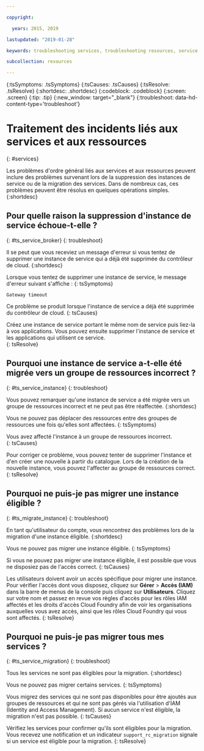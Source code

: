 ```yaml
---

copyright:

  years: 2015, 2019

lastupdated: "2019-01-28"

keywords: troubleshooting services, troubleshooting resources, service problems, resource problems, error message

subcollection: resources

---
```



{:tsSymptoms: .tsSymptoms}
{:tsCauses: .tsCauses}
{:tsResolve: .tsResolve}
{:shortdesc: .shortdesc}
{:codeblock: .codeblock}
{:screen: .screen}
{:tip: .tip}
{:new_window: target="_blank"}
{:troubleshoot: data-hd-content-type='troubleshoot'}


# Traitement des incidents liés aux services et aux ressources
{: #services}

Les problèmes d'ordre général liés aux services et aux ressources peuvent inclure des problèmes survenant lors de la suppression des instances de service ou de la migration des services. Dans de nombreux cas, ces problèmes peuvent être résolus en quelques opérations simples.
{:shortdesc}

## Pour quelle raison la suppression d'instance de service échoue-t-elle ?
{: #ts_service_broker}
{: troubleshoot}

Il se peut que vous receviez un message d'erreur si vous tentez de supprimer une instance de service qui a déjà été supprimée du contrôleur de cloud.
{:shortdesc}

Lorsque vous tentez de supprimer une instance de service, le message d'erreur suivant s'affiche :
{: tsSymptoms}

`Gateway timeout`

Ce problème se produit lorsque l'instance de service a déjà été supprimée du contrôleur de cloud.
{: tsCauses}

Créez une instance de service portant le même nom de service puis liez-la à vos applications. Vous pouvez ensuite supprimer l'instance de service et les applications qui utilisent ce service.   
{: tsResolve}

## Pourquoi une instance de service a-t-elle été migrée vers un groupe de ressources incorrect ?
{: #ts_service_instance}
{: troubleshoot}

Vous pouvez remarquer qu'une instance de service a été migrée vers un groupe de ressources incorrect et ne peut pas être réaffectée.
{:shortdesc}

Vous ne pouvez pas déplacer des ressources entre des groupes de ressources une fois qu'elles sont affectées.
{: tsSymptoms}

Vous avez affecté l'instance à un groupe de ressources incorrect.  
{: tsCauses}

Pour corriger ce problème, vous pouvez tenter de supprimer l'instance et d'en créer une nouvelle à partir du catalogue. Lors de la création de la nouvelle instance, vous pouvez l'affecter au groupe de ressources correct.
{: tsResolve}

## Pourquoi ne puis-je pas migrer une instance éligible ?
{: #ts_migrate_instance}
{: troubleshoot}

En tant qu'utilisateur du compte, vous rencontrez des problèmes lors de la migration d'une instance éligible.
{:shortdesc}

Vous ne pouvez pas migrer une instance éligible.
{: tsSymptoms}

Si vous ne pouvez pas migrer une instance éligible, il est possible que vous ne disposiez pas de l'accès correct.
{: tsCauses}

Les utilisateurs doivent avoir un accès spécifique pour migrer une instance. Pour vérifier l'accès dont vous disposez, cliquez sur **Gérer** &gt; **Accès (IAM)** dans la barre de menus de la console puis cliquez sur **Utilisateurs**. Cliquez sur votre nom et passez en revue vos règles d'accès pour les rôles IAM affectés et les droits d'accès Cloud Foundry afin de voir les organisations auxquelles vous avez accès, ainsi que les rôles Cloud Foundry qui vous sont affectés.
{: tsResolve}

## Pourquoi ne puis-je pas migrer tous mes services ?
{: #ts_service_migration}
{: troubleshoot}

Tous les services ne sont pas éligibles pour la migration.
{:shortdesc}

Vous ne pouvez pas migrer certains services.
{: tsSymptoms}

Vous migrez des services qui ne sont pas disponibles pour être ajoutés aux groupes de ressources et qui ne sont pas gérés via l'utilisation d'IAM (Identity and Access Management). Si aucun service n'est éligible, la migration n'est pas possible.
{: tsCauses}

Vérifiez les services pour confirmer qu'ils sont éligibles pour la migration. Vous recevez une notification et un indicateur `support_rc_migration` signale si un service est éligible pour la migration.
{: tsResolve}
